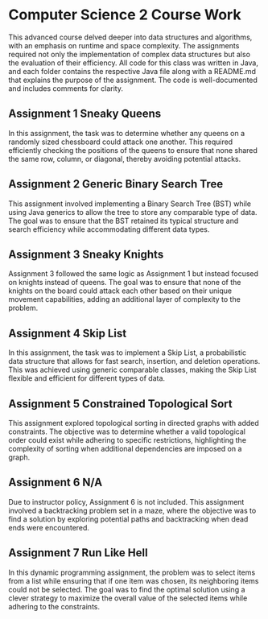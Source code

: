 # Computer Science 2 Course Work

This advanced course delved deeper into data structures and algorithms, with an emphasis on runtime and space complexity. The assignments required not only the implementation of complex data structures but also the evaluation of their efficiency. All code for this class was written in Java, and each folder contains the respective Java file along with a README.md that explains the purpose of the assignment. The code is well-documented and includes comments for clarity.

## Assignment 1 Sneaky Queens

In this assignment, the task was to determine whether any queens on a randomly sized chessboard could attack one another. This required efficiently checking the positions of the queens to ensure that none shared the same row, column, or diagonal, thereby avoiding potential attacks.

## Assignment 2 Generic Binary Search Tree

This assignment involved implementing a Binary Search Tree (BST) while using Java generics to allow the tree to store any comparable type of data. The goal was to ensure that the BST retained its typical structure and search efficiency while accommodating different data types.

## Assignment 3 Sneaky Knights

Assignment 3 followed the same logic as Assignment 1 but instead focused on knights instead of queens. The goal was to ensure that none of the knights on the board could attack each other based on their unique movement capabilities, adding an additional layer of complexity to the problem.

## Assignment 4 Skip List

In this assignment, the task was to implement a Skip List, a probabilistic data structure that allows for fast search, insertion, and deletion operations. This was achieved using generic comparable classes, making the Skip List flexible and efficient for different types of data.

## Assignment 5 Constrained Topological Sort

This assignment explored topological sorting in directed graphs with added constraints. The objective was to determine whether a valid topological order could exist while adhering to specific restrictions, highlighting the complexity of sorting when additional dependencies are imposed on a graph.

## Assignment 6 N/A

Due to instructor policy, Assignment 6 is not included. This assignment involved a backtracking problem set in a maze, where the objective was to find a solution by exploring potential paths and backtracking when dead ends were encountered.

## Assignment 7 Run Like Hell

In this dynamic programming assignment, the problem was to select items from a list while ensuring that if one item was chosen, its neighboring items could not be selected. The goal was to find the optimal solution using a clever strategy to maximize the overall value of the selected items while adhering to the constraints.